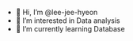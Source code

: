 - 👋 Hi, I’m @lee-jee-hyeon
- 👀 I’m interested in Data analysis
- 🌱 I’m currently learning Database


<!---
lee-jee-hyeon/lee-jee-hyeon is a ✨ special ✨ repository because its `README.md` (this file) appears on your GitHub profile.
You can click the Preview link to take a look at your changes.
--->
